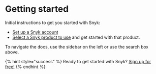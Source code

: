 # Getting started

Initial instructions to get you started with Snyk:

* [Set up a Snyk account](https://snyk.gitbook.io/user-docs/getting-started/getting-started-snyk-products)
* [Select a Snyk product to use](https://snyk.gitbook.io/user-docs/getting-started/getting-started-snyk-products/select-snyk-product-tool) and get started with that product.

To navigate the docs, use the sidebar on the left or use the search box above.

{% hint style="success" %}
Ready to get started with Snyk? [Sign up for free!](https://snyk.io/login?cta=sign-up&loc=footer&page=support_docs_page)
{% endhint %}

